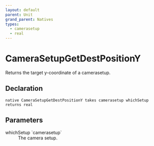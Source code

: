 ```yaml
---
layout: default
parent: Unit
grand_parent: Natives
types:
  - camerasetup
  - real
---
```


# CameraSetupGetDestPositionY
Returns the target y-coordinate of a camerasetup.

## Declaration

```
native CameraSetupGetDestPositionY takes camerasetup whichSetup returns real
```

## Parameters
<dl>
  <dt>whichSetup `camerasetup`</dt>
  <dd>The camera setup.</dd>
</dl>